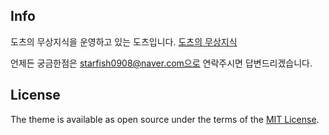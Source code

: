 
## Info

도츠의 무상지식을 운영하고 있는 도츠입니다. [도츠의 무상지식](https://choco0908.github.io)

언제든 궁금한점은 starfish0908@naver.com으로 연락주시면 답변드리겠습니다.

## License

The theme is available as open source under the terms of the [MIT License](http://opensource.org/licenses/MIT).
